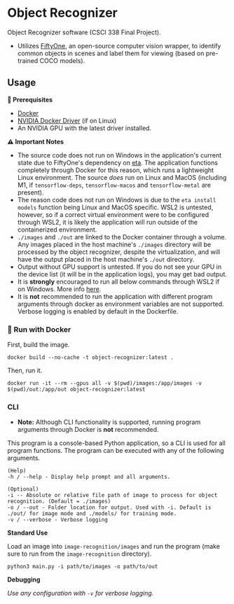 # Object Recognizer
Object Recognizer software (CSCI 338 Final Project).
- Utilizes [FiftyOne](https://github.com/voxel51/fiftyone), an open-source computer vision wrapper, to identify common objects in scenes and label them for viewing (based on pre-trained COCO models).

## Usage
__**👮 Prerequisites**__
- [Docker](https://docs.docker.com/get-docker/)
- [NVIDIA Docker Driver](https://github.com/NVIDIA/nvidia-docker/wiki/Frequently-Asked-Questions#how-do-i-install-the-nvidia-driver) (if on Linux)
- An NVIDIA GPU with the latest driver installed.

__**⚠️ Important Notes**__
- The source code does not run on Windows in the application's current state due to 
FiftyOne's dependency on [eta](https://pypi.org/project/voxel51-eta/). The application
functions completely through Docker for this reason, which runs a lightweight Linux environment. The source *does* run on Linux and MacOS (including M1, if `tensorflow-deps`, `tensorflow-macos` and `tensorflow-metal` are present).
- The reason code does not run on Windows is due to the `eta install models` function being Linux and MacOS specific. WSL2 is untested, however, so if a correct virtual environment were to be configured through WSL2, it is likely the application will run outside of the containerized environment.
- `./images` and `./out` are linked to the Docker container through a volume. Any images placed in the host machine's `./images` directory will be processed by the object recognizer, despite the virtualization, and will have the output placed in the host machine's `./out` directory.
- Output without GPU support is untested. If you do not see your GPU in the device list (it will be in the application logs), you may get bad output.
- It is **strongly** encouraged to run all below commands through WSL2 if on Windows. More info [here](https://docs.microsoft.com/en-us/windows/wsl/install).
- It is **not** recommended to run the application with different program arguments through docker as environment variables are not supported. Verbose logging is enabled by default in the Dockerfile.

### 🐋 Run with Docker
First, build the image.
```
docker build --no-cache -t object-recognizer:latest .
```

Then, run it.
```
docker run -it --rm --gpus all -v $(pwd)/images:/app/images -v $(pwd)/out:/app/out object-recognizer:latest
```

### CLI
- **Note:** Although CLI functionality is supported, running program arguments through Docker is **not** recommended.

This program is a console-based Python application, so a CLI is used for all program functions. The program can be executed with any of the following arguments.

```
(Help)
-h / --help - Display help prompt and all arguments.

(Optional)
-i -- Absolute or relative file path of image to process for object recognition. (Default = ./images)
-o / --out - Folder location for output. Used with -i. Default is ./out/ for image mode and ./models/ for training mode.
-v / --verbose - Verbose logging
```
**Standard Use**

Load an image into `image-recognition/images` and run the program (make sure to run from the `image-recognition` directory).

`python3 main.py -i path/to/images -o path/to/out`

**Debugging**

*Use any configuration with `-v` for verbose logging.*